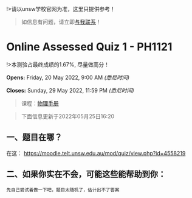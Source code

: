!>请以unsw学校官网为准，这里只提供参考！ 

>如信息有问题，请立即[与我联系](/help/?id=关于我)！

# Online Assessed Quiz 1 - PH1121


!>本测验占最终成绩的1.67%, 尽量做高分！


  **Opens:** Friday, 20 May 2022, 9:00 AM _(悉尼时间)_
  
  **Closes:** Sunday, 29 May 2022, 11:59 PM _(悉尼时间)_


>课程：[物理手册](/DPST1021/)

>下面信息更新于2022年05月25日16:20

## 一、题目在哪？

  在这： https://moodle.telt.unsw.edu.au/mod/quiz/view.php?id=4558219




## 二、如果你实在不会，可能这些能帮助到你：

 `先自己尝试着做一下吧，题目太随机了，估计出不了答案`
